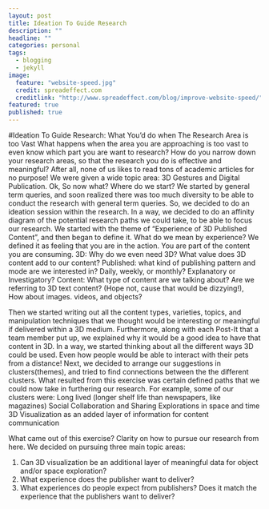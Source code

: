 ```yaml
---
layout: post
title: Ideation To Guide Research
description: ""
headline: ""
categories: personal
tags: 
  - blogging
  - jekyll
image: 
  feature: "website-speed.jpg"
  credit: spreadeffect.com
  creditlink: "http://www.spreadeffect.com/blog/improve-website-speed/"
featured: true
published: true
---
```

#Ideation To Guide Research: What You’d do when The Research Area is too Vast
What happens when the area you are approaching is too vast to even know which part you are want to research? How do you narrow down your research areas, so that the research you do is effective and meaningful? After all, none of us likes to read tons of academic articles for no purpose! We were given a wide topic area: 3D Gestures and Digital Publication. Ok, So now what? Where do we start? We started by general term queries, and soon realized there was too much diversity to be able to conduct the research with general term queries. So, we decided to do an ideation session within the research. In a way, we decided to do an affinity diagram of the potential research paths we could take, to be able to focus our research.
We started  with the theme of “Experience of 3D Published Content”, and then began to define it.
What do we mean by experience? We defined it as feeling that you are in the action. You are part of the content you are consuming.
3D: Why do we even need 3D? What value does 3D content add to our content?
Published: what kind of publishing pattern and mode are we interested in? Daily, weekly, or monthly? Explanatory or Investigatory?
Content: What type of content are we talking about? Are we referring to 3D text content? (Hope not, cause that would be dizzying!), How about images. videos, and objects?

Then we started writing out all the content types, varieties, topics, and manipulation techniques that we thought would be interesting or meaningful if delivered within a 3D medium. Furthermore, along with each Post-It that a team member put up, we explained why it would be a good idea to have that content in 3D. In a way, we started thinking about all the different ways 3D could be used. Even how people would be able to interact with their pets from a distance! 
Next, we decided to arrange our suggestions in clusters(themes), and tried to find connections between the the different clusters.   What resulted from this exercise was certain defined paths that we could now take in furthering our research. For example, some of our clusters were:
Long lived (longer shelf life than newspapers, like magazines)
Social Collaboration and Sharing
Explorations in space and time
3D Visualization as an added layer of information for content communication

What came out of this exercise? Clarity on how to pursue our research from here. We decided on pursuing three main topic areas:

1. Can 3D visualization be an additional layer of meaningful data for object and/or space exploration?
2. What experience does the publisher want to deliver?
3. What experiences do people expect from publishers? Does it match the experience that the publishers want to deliver?

